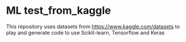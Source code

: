 # ML test_from_kaggle

This repository uses datasets from https://www.kaggle.com/datasets to play and generate code to use Scikit-learn, Tensorflow and Keras
